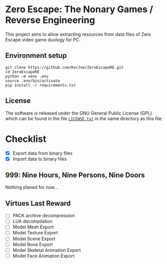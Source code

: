 # Zero Escape: The Nonary Games / Reverse Engineering

This project aims to allow extracting resources from data files of Zero Escape video game duology for PC.

## Environment setup

```
git clone https://github.com/KerJoe/ZeroEscapeRE.git
cd ZeroEscapeRE
python -m venv .env
source .env/bin/activate
pip install -r requirements.txt
```

## License
The software is released under the GNU General Public License (GPL) which can be found in the file [`LICENSE.txt`](/LICENSE.txt) in the same directory as this file.

# Checklist

* [x] Export data from binary files
* [x] Import data to binary files

## 999: Nine Hours, Nine Persons, Nine Doors

Nothing planed for now...

## Virtues Last Reward
* [ ] PACK archive decompression
* [ ] LUA decompilation
* [ ] Model Mesh Export
* [ ] Model Texture Export
* [ ] Model Scene Export
* [ ] Model Bone Export
* [ ] Model Skeletal Animation Export
* [ ] Model Face Animation Export
